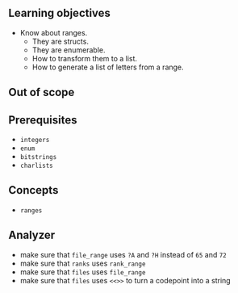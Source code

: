 ## Learning objectives

- Know about ranges.
  - They are structs.
  - They are enumerable.
  - How to transform them to a list.
  - How to generate a list of letters from a range.

## Out of scope

## Prerequisites

- `integers`
- `enum`
- `bitstrings`
- `charlists`

## Concepts

- `ranges`

## Analyzer

- make sure that `file_range` uses `?A` and `?H` instead of `65` and `72`
- make sure that `ranks` uses `rank_range`
- make sure that `files` uses `file_range`
- make sure that `files` uses `<<>>` to turn a codepoint into a string
